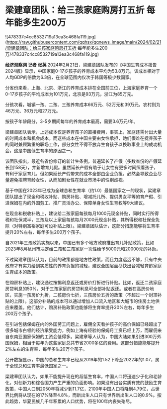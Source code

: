 # 梁建章团队：给三孩家庭购房打五折 每年能多生200万

![478337c4cc8532719a13ea3c468fa119.jpg](https://raw.githubusercontent.com/qqhsx/qqnews_image/main/2024/02/21/梁建章团队：给三孩家庭购房打五折 每年能多生200万/478337c4cc8532719a13ea3c468fa119.jpg)

**经济观察网 记者 张英**
2024年2月21日，梁建章团队发布的《中国生育成本报告2024版》显示，中国家庭0-17岁孩子的养育成本平均为53.8万元，该成本相对于人均GDP的倍数为6.3倍，在全球范围内仅次于韩国等极少数国家。

分省份来看，上海、北京、浙江的养育成本排在全国前三位，上海家庭养育一个0-17岁孩子的平均成本为101万元，北京是93万元，浙江为85万元。

分孩次看，城镇一孩、二孩、三孩养育成本66万元、52万元和39万元，农村则为46万元、36万元和27万元。

按孩子年龄段分，3-5岁期间每年的养育成本最高，需要3.6万元/年。

梁建章团队表示，上述成本仅是养育孩子的直接费用，事实上，家庭还需付出大量的时间成本和机会成本。而这些成本在中国主要由女性承担，她们很难在抚养孩子的同时兼顾繁重的职场工作，部分女性不得不放弃生育孩子以换取事业上的成功机会，这是中国低生育率的原因之一。

该团队指出，最近各省份修订的新计生条例，普遍延长了产假（多数省份的产假延长到158天），并新增育儿假。虽然延长产假有助于让女性有更多时间照看孩子，有利于家庭育儿，但如果延长产假带来的成本全部由企业负担，必然会导致企业尽量避免招聘育龄女性，从而加剧女性在就业市场中的性别歧视。

基于中国在2023年已成为全球总和生育率（约1.0）最低国家之一的现状，梁建章团队提出了现金和税收补贴、购房补贴、增减托儿所、提供男女平等的育产假、引进保姆在内的外国劳工、推广灵活办公、保障单身女性生育权等9大建议。

在现金和税收补贴上，建议给二孩家庭每孩每月1000元现金补贴，同时实行所得税和社保减半，三孩及以上家庭每孩每月2000元现金补贴，其所得税和社保全免除（对特别富裕家庭可设补贴上限）。梁建章团队估计，这部分措施能够将生育率提升20%左右，每年多生200万个孩子。

自2021年三孩政策实施以来，中国已有多个地方政府推出育儿补贴政策，比如2023年8月杭州市决定给二孩和三孩家庭一次性给予5000元和20000元的补助。

不过梁建章团队认为，目前的政策都是地方性政策，而且力度远远不够，只有中央政府才有实力给到实质性的养育负担的减轻，建议全国层面尽快出台减轻育龄家庭生育成本的政策。

在购房补贴上，建议通过按揭利息返还或房价打折进行补贴。比如，返还二孩家庭房贷利息的50%，对于三孩家庭的房贷利息可全部补贴返还。或者在高房价地区，实施一孩房价九折，二孩房价七折，三孩房价五折的政策（不超过一个封顶补贴的上限）。这部分补贴的成本可以通过增加人口流入地区和大城市的住房土地供应来覆盖。他们估计，购房补贴政策也能够将生育率提升20%左右，每年多生200万个孩子。

在引进包括保姆在内的外国劳工问题上，雇佣全天看护孩子的高价保姆已经超出了很多城市白领的经济承受能力，例如上海有经验的保姆月工资已经上万，而雇佣来自东南亚国家保姆的工资会低得多。梁建章等人认为，中国大陆如果引进300万外国保姆，相当于每年为这些家庭总共节省2000多亿的费用。这部分措施能够提升2%左右的生育率，每年多生20万个孩子。

公开数据显示，中国的总和生育率已经从2019年的1.52下降至2022年的1.07，属于全球总和生育率最低国家之一。

梁建章团队认为，如果不能提升现在的超低生育率，中国人口将迅速少子化和老龄化，对创新力和综合国力产生严重的负面影响。如果没有出台实质有效的鼓励生育政策，中国人口到2050年将减少到11.7亿，2100年中国人口将降到4.79亿，占世界比例将从现在的17%降至4.8%，而新出生人口只有世界新出生人口的0.9%。按此趋势，华夏民族几千年积累的人口优势，将在100年内丧失殆尽。

